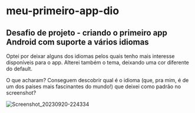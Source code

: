 # meu-primeiro-app-dio
## Desafio de projeto - criando o primeiro app Android com suporte a vários idiomas

Optei por deixar alguns dos idiomas pelos quais tenho mais interesse disponíveis para o app. Alterei também o tema, deixando uma cor diferente do default.

O que acharam? Conseguem descobrir qual é o idioma (que, pra mim, é de um dos países mais fascinantes do mundo!) que deixei como padrão no screenshot?


![Screenshot_20230920-224334](https://github.com/RafaelDCFontana/meu-primeiro-app-dio/assets/135270248/f8bb43c7-755b-47b9-b4ca-10c291a33b42)
